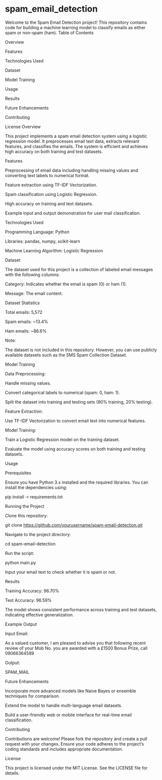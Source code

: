 # spam_email_detection
Welcome to the Spam Email Detection project! This repository contains code for building a machine learning model to classify emails as either spam or non-spam (ham).
Table of Contents

Overview

Features

Technologies Used

Dataset

Model Training

Usage

Results

Future Enhancements

Contributing

License
Overview

This project implements a spam email detection system using a logistic regression model. It preprocesses email text data, extracts relevant features, and classifies the emails. The system is efficient and achieves high accuracy on both training and test datasets.

Features

Preprocessing of email data including handling missing values and converting text labels to numerical format.

Feature extraction using TF-IDF Vectorization.

Spam classification using Logistic Regression.

High accuracy on training and test datasets.

Example input and output demonstration for user mail classification.

Technologies Used

Programming Language: Python

Libraries: pandas, numpy, scikit-learn

Machine Learning Algorithm: Logistic Regression

Dataset

The dataset used for this project is a collection of labeled email messages with the following columns:

Category: Indicates whether the email is spam (0) or ham (1).

Message: The email content.

Dataset Statistics

Total emails: 5,572

Spam emails: ~13.4%

Ham emails: ~86.6%

Note:

The dataset is not included in this repository. However, you can use publicly available datasets such as the SMS Spam Collection Dataset.

Model Training

Data Preprocessing:

Handle missing values.

Convert categorical labels to numerical (spam: 0, ham: 1).

Split the dataset into training and testing sets (80% training, 20% testing).

Feature Extraction:

Use TF-IDF Vectorization to convert email text into numerical features.

Model Training:

Train a Logistic Regression model on the training dataset.

Evaluate the model using accuracy scores on both training and testing datasets.

Usage

Prerequisites

Ensure you have Python 3.x installed and the required libraries. You can install the dependencies using:

pip install -r requirements.txt

Running the Project

Clone this repository:

git clone https://github.com/yourusername/spam-email-detection.git

Navigate to the project directory:

cd spam-email-detection

Run the script:

python main.py

Input your email text to check whether it is spam or not.

Results

Training Accuracy: 96.70%

Test Accuracy: 96.59%

The model shows consistent performance across training and test datasets, indicating effective generalization.

Example Output

Input Email:

As a valued customer, I am pleased to advise you that following recent review of your Mob No. you are awarded with a £1500 Bonus Prize, call 09066364589

Output:

SPAM_MAIL

Future Enhancements

Incorporate more advanced models like Naive Bayes or ensemble techniques for comparison.

Extend the model to handle multi-language email datasets.

Build a user-friendly web or mobile interface for real-time email classification.

Contributing

Contributions are welcome! Please fork the repository and create a pull request with your changes. Ensure your code adheres to the project’s coding standards and includes appropriate documentation.

License

This project is licensed under the MIT License. See the LICENSE file for details.
